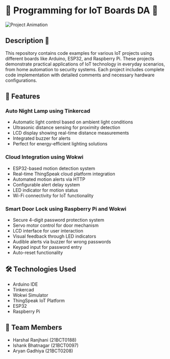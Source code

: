 # 🎉 Programming for IoT Boards DA 🚀

![Project Animation](https://media.giphy.com/media/Ssr2HaSSqw8ggmLHUO/giphy.gif?cid=790b7611pce5vcbeqxycrmbfz73ncv2gqft4sgzjww2m1ayz&ep=v1_gifs_search&rid=giphy.gif&ct=g)

## Description 📜
This repository contains code examples for various IoT projects using different boards like Arduino, ESP32, and Raspberry Pi. These projects demonstrate practical applications of IoT technology in everyday scenarios, from home automation to security systems. Each project includes complete code implementation with detailed comments and necessary hardware configurations.

## 🚀 Features

### Auto Night Lamp using Tinkercad
- Automatic light control based on ambient light conditions
- Ultrasonic distance sensing for proximity detection
- LCD display showing real-time distance measurements
- Integrated buzzer for alerts
- Perfect for energy-efficient lighting solutions

### Cloud Integration using Wokwi
- ESP32-based motion detection system
- Real-time ThingSpeak cloud platform integration
- Automated motion alerts via HTTP
- Configurable alert delay system
- LED indicator for motion status
- Wi-Fi connectivity for IoT functionality

### Smart Door Lock using Raspberry Pi and Wokwi
- Secure 4-digit password protection system
- Servo motor control for door mechanism
- LCD interface for user interaction
- Visual feedback through LED indicators
- Audible alerts via buzzer for wrong passwords
- Keypad input for password entry
- Auto-reset functionality

## 🛠️ Technologies Used
- Arduino IDE
- Tinkercad
- Wokwi Simulator
- ThingSpeak IoT Platform
- ESP32
- Raspberry Pi

## 🙌 Team Members
- Harshal Ranjhani (21BCT0188)
- Ishank Bhatnagar (21BCT0097)
- Aryan Gadhiya (21BCT0208)